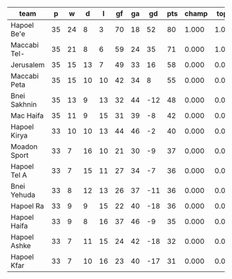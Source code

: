 |     team     | p  | w  | d  | l  | gf | ga | gd  | pts | champ | top2  | top3  | top4  |  5-7  | bot4  | bot3  | bot2  |
|--------------|----|----|----|----|----|----|-----|-----|-------|-------|-------|-------|-------|-------|-------|-------|
| Hapoel Be'e  | 35 | 24 |  8 |  3 | 70 | 18 |  52 |  80 | 1.000 | 1.000 | 1.000 | 1.000 | 0.000 | 0.000 | 0.000 | 0.000|
| Maccabi Tel- | 35 | 21 |  8 |  6 | 59 | 24 |  35 |  71 | 0.000 | 1.000 | 1.000 | 1.000 | 0.000 | 0.000 | 0.000 | 0.000|
| Jerusalem    | 35 | 15 | 13 |  7 | 49 | 33 |  16 |  58 | 0.000 | 0.000 | 1.000 | 1.000 | 0.000 | 0.000 | 0.000 | 0.000|
| Maccabi Peta | 35 | 15 | 10 | 10 | 42 | 34 |   8 |  55 | 0.000 | 0.000 | 0.000 | 1.000 | 0.000 | 0.000 | 0.000 | 0.000|
| Bnei Sakhnin | 35 | 13 |  9 | 13 | 32 | 44 | -12 |  48 | 0.000 | 0.000 | 0.000 | 0.000 | 1.000 | 0.000 | 0.000 | 0.000|
| Mac Haifa    | 35 | 11 |  9 | 15 | 31 | 39 |  -8 |  42 | 0.000 | 0.000 | 0.000 | 0.000 | 1.000 | 0.000 | 0.000 | 0.000|
| Hapoel Kirya | 33 | 10 | 10 | 13 | 44 | 46 |  -2 |  40 | 0.000 | 0.000 | 0.000 | 0.000 | 1.000 | 0.000 | 0.000 | 0.000|
| Moadon Sport | 33 |  7 | 16 | 10 | 21 | 30 |  -9 |  37 | 0.000 | 0.000 | 0.000 | 0.000 | 0.000 | 0.000 | 0.000 | 0.000|
| Hapoel Tel A | 33 |  7 | 15 | 11 | 27 | 34 |  -7 |  36 | 0.000 | 0.000 | 0.000 | 0.000 | 0.000 | 0.000 | 0.000 | 0.000|
| Bnei Yehuda  | 33 |  8 | 12 | 13 | 26 | 37 | -11 |  36 | 0.000 | 0.000 | 0.000 | 0.000 | 0.000 | 0.000 | 0.000 | 0.000|
| Hapoel Ra    | 33 |  9 |  9 | 15 | 22 | 40 | -18 |  36 | 0.000 | 0.000 | 0.000 | 0.000 | 0.000 | 1.000 | 0.000 | 0.000|
| Hapoel Haifa | 33 |  9 |  8 | 16 | 37 | 46 |  -9 |  35 | 0.000 | 0.000 | 0.000 | 0.000 | 0.000 | 1.000 | 1.000 | 0.000|
| Hapoel Ashke | 33 |  7 | 11 | 15 | 24 | 42 | -18 |  32 | 0.000 | 0.000 | 0.000 | 0.000 | 0.000 | 1.000 | 1.000 | 1.000|
| Hapoel Kfar  | 33 |  7 | 10 | 16 | 23 | 40 | -17 |  31 | 0.000 | 0.000 | 0.000 | 0.000 | 0.000 | 1.000 | 1.000 | 1.000|
